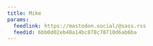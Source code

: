```yaml
---
title: Mike
params:
  feedlink: https://mastodon.social/@sass.rss
  feedid: 6bb0d02eb40a14bc878c78710d6ab6ba
---
```

